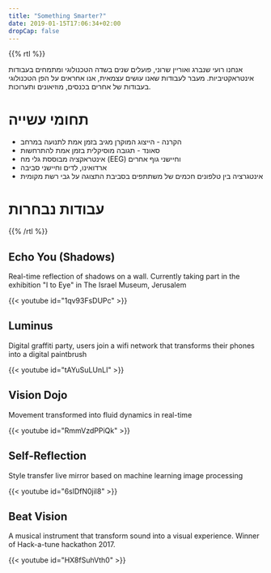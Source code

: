 ```yaml
---
title: "Something Smarter?"
date: 2019-01-15T17:06:34+02:00
dropCap: false
---
```


{{% rtl %}}

אנחנו רועי שנברג ואוריין שרוני, פועלים שנים בשדה הטכנולוגי ומתמחים בעבודות אינטראקטיביות. מעבר לעבודות שאנו עושים עצמאית, אנו אחראים על הפן הטכנולוגי בעבודות של אחרים בכנסים, מוזיאונים ותערוכות.

# תחומי עשייה

- הקרנה - הייצוג המוקרן מגיב בזמן אמת לתנועה במרחב
- סאונד - תגובה מוסיקלית בזמן אמת להתרחשות
- אינטראקציה מבוססת גלי מח (EEG) וחיישני גוף אחרים
- ארדואינו, לדים וחיישני סביבה
- אינטגרציה בין טלפונים חכמים של משתתפים בסביבת התצוגה על גבי רשת מקומית


# עבודות נבחרות

{{% /rtl %}}


## Echo You (Shadows)

Real-time reflection of shadows on a wall. Currently taking part in the exhibition "I to Eye" in The Israel Museum, Jerusalem

{{< youtube id="1qv93FsDUPc" >}}

## Luminus

Digital graffiti party, users join a wifi network that transforms their phones into a digital paintbrush

{{< youtube id="tAYuSuLUnLI" >}}

## Vision Dojo

Movement transformed into fluid dynamics in real-time

{{< youtube id="RmmVzdPPiQk" >}}

## Self-Reflection

Style transfer live mirror based on machine learning image processing

{{< youtube id="6slDfN0jil8" >}}

## Beat Vision

A musical instrument that transform sound into a visual experience. Winner of Hack-a-tune hackathon 2017.

{{< youtube id="HX8fSuhVth0" >}}
